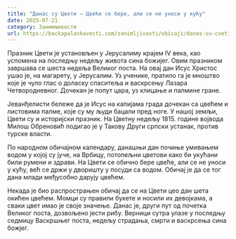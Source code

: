 ```yaml
---
title: "Данас су Цвети – Цвеће се бере, али се не уноси у кућу"
date: 2025-07-21
category: Занимљивости
url: https://backapalankavesti.com/zanimljivosti/obicaji/danas-su-cveti-cvece-se-bere-ali-ne-unosi-u-2/
---
```


Празник Цвети је установљен у Јерусалиму крајем IV века, као успомена на последњу недељу живота сина божијег. Овим празником завршава се шеста недеља Великог поста. На овај дан Исус Христос ушао је, на магарету, у Јерусалим. Уз ученике, пратило га је мноштво које је чуло глас о доласку спаситеља и васкрсењу Лазара Четвородневног. Дочекан је попут цара, уз клицање и палмине гране.

Јеванђелисти бележе да је Исус на капијама града дочекан са цвећем и листовима палме, које су му људи бацали пред ноге. У нашој земљи, Цвети су и историјски празник. На Цветну недељу 1815. године војвода Милош Обреновић подигао је у Такову Други српски устанак, против турске власти.

По народном обичајном календару, данашњи дан почиње умивањем водом у којој су јуче, на Врбицу, потопељни цветови како би укућани били румени и здрави. На Цвети се обично бере цвеће, али се не уноси у кућу, већ се држи у дворишту у посуди са водом. Обичај је да се тог дана млади међусобно дарују цвећем.

Некада је био распрострањен обичај да се на Цвети цео дан шета окићен цвећем. Момци су правили букете и носили их девојкама, а сваки цвет имао је своје значење. Данас је, други пут од почетка Великог поста, дозвољено јести рибу. Верници сутра улазе у последњу седмицу Васкршњег поста, недељу страдања, смрти и васкрсења сина божјег.
